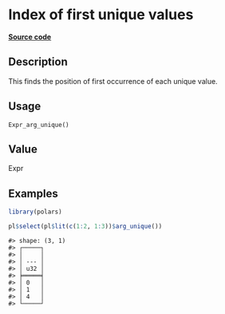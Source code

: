 

# Index of first unique values

[**Source code**](https://github.com/pola-rs/r-polars/tree/main/R/after-wrappers.R#L20)

## Description

This finds the position of first occurrence of each unique value.

## Usage

<pre><code class='language-R'>Expr_arg_unique()
</code></pre>

## Value

Expr

## Examples

``` r
library(polars)

pl$select(pl$lit(c(1:2, 1:3))$arg_unique())
```

    #> shape: (3, 1)
    #> ┌─────┐
    #> │     │
    #> │ --- │
    #> │ u32 │
    #> ╞═════╡
    #> │ 0   │
    #> │ 1   │
    #> │ 4   │
    #> └─────┘
